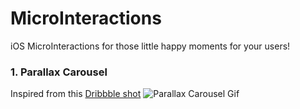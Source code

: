 # MicroInteractions
iOS MicroInteractions for those little happy moments for your users!

### 1. Parallax Carousel
Inspired from this [Dribbble shot](https://dribbble.com/shots/5585169-Book-App)
![Parallax Carousel Gif](https://imgur.com/Hzu7gn7.gif)
